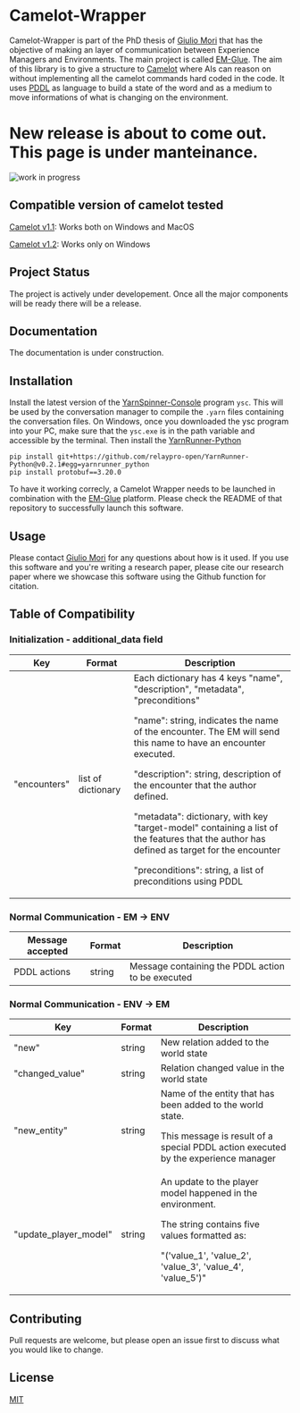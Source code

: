 # Camelot-Wrapper
 
Camelot-Wrapper is part of the PhD thesis of [Giulio Mori](https://github.com/liogiu2) that has the objective of making an layer of communication between Experience Managers and Environments. The main project is called [EM-Glue](https://github.com/liogiu2/EM-Glue).
The aim of this library is to give a structure to [Camelot](http://cs.uky.edu/~sgware/projects/camelot/) where AIs can reason on without implementing all the camelot commands hard coded in the code. It uses [PDDL](https://planning.wiki/) as language to build a state of the word and as a medium to move informations of what is changing on the environment. 

# New release is about to come out. This page is under manteinance.
![work in progress](https://icambrogiolorenzetti.edu.it/wp-content/uploads/sites/91/Work-in-progress-1024x603-1.png?x67262)

## Compatible version of camelot tested
[Camelot v1.1](http://cs.uky.edu/~sgware/projects/camelot/v1-1/): Works both on Windows and MacOS

[Camelot v1.2](http://cs.uky.edu/~sgware/projects/camelot/v1-2/): Works only on Windows

## Project Status
The project is actively under developement. Once all the major components will be ready there will be a release. 

## Documentation
The documentation is under construction. 

## Installation
Install the latest version of the [YarnSpinner-Console](https://github.com/YarnSpinnerTool/YarnSpinner-Console) program ```ysc```. This will be used by the conversation manager to compile the ```.yarn``` files containing the conversation files. On Windows, once you downloaded the ysc program into your PC, make sure that the ```ysc.exe``` is in the path variable and accessible by the terminal. 
Then install the [YarnRunner-Python](https://github.com/relaypro-open/YarnRunner-Python)
```
pip install git+https://github.com/relaypro-open/YarnRunner-Python@v0.2.1#egg=yarnrunner_python
pip install protobuf==3.20.0
```

To have it working correcly, a Camelot Wrapper needs to be launched in combination with the [EM-Glue](https://github.com/liogiu2/EM-Glue) platform. Please check the README of that repository to successfully launch this software.

## Usage
Please contact [Giulio Mori](https://github.com/liogiu2) for any questions about how is it used.
If you use this software and you're writing a research paper, please cite our research paper where we showcase this software using the Github function for citation. 

## Table of Compatibility
### Initialization - additional_data field
| Key           | Format              | Description    |
|---------------|---------------------|---------------------------|
| "encounters"  | list of dictionary  | Each dictionary has 4 keys "name", "description", "metadata", "preconditions" <p> "name": string, indicates the name of the encounter. The EM will send this name to have an encounter executed. <p>"description": string, description of the encounter that the author defined.<p>"metadata": dictionary, with key "target-model" containing a list of the features that the author has defined as target for the encounter <p>"preconditions": string, a list of preconditions using PDDL   |

### Normal Communication - EM -> ENV
| Message accepted | Format              | Description    |
|------------------|---------------------|---------------------------|
| PDDL actions     | string              | Message containing the PDDL action to be executed |

### Normal Communication - ENV -> EM
| Key                   | Format              | Description                                    |
|-----------------------|---------------------|-----------------------------------------------------------|
| "new"                 | string              | New relation added to the world state                     |
| "changed_value"       | string              | Relation changed value in the world state                 |
| "new_entity"          | string              | Name of the entity that has been added to the world state. <p> This message is result of a special PDDL action executed by the experience manager |
| "update_player_model" | string              | An update to the player model happened in the environment. <p> The string contains five values formatted as: <p> "('value_1', 'value_2', 'value_3', 'value_4', 'value_5')"|

## Contributing
Pull requests are welcome, but please open an issue first to discuss what you would like to change.

## License
[MIT](https://choosealicense.com/licenses/mit/)
